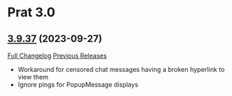 # Prat 3.0

## [3.9.37](https://github.com/Legacy-of-Sylvanaar/prat-3-0/tree/3.9.37) (2023-09-27)
[Full Changelog](https://github.com/Legacy-of-Sylvanaar/prat-3-0/compare/3.9.36...3.9.37) [Previous Releases](https://github.com/Legacy-of-Sylvanaar/prat-3-0/releases)

- Workaround for censored chat messages having a broken hyperlink to view them  
- Ignore pings for PopupMessage displays  
